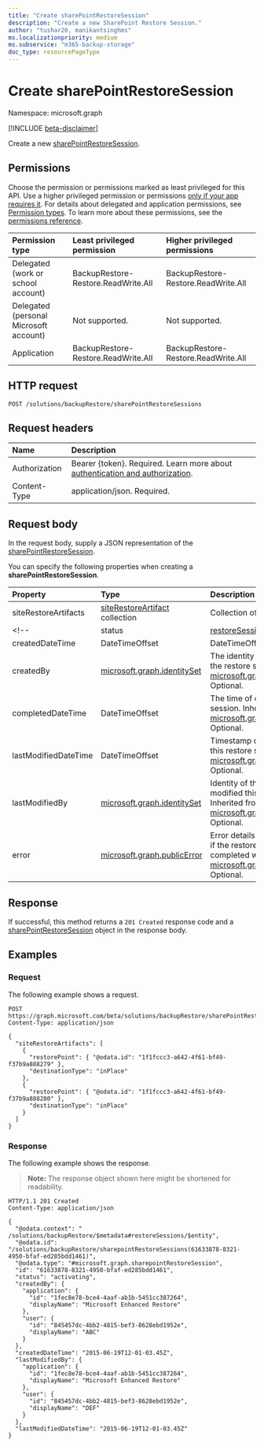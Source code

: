 ```yaml
---
title: "Create sharePointRestoreSession"
description: "Create a new SharePoint Restore Session."
author: "tushar20, manikantsinghms"
ms.localizationpriority: medium
ms.subservice: "m365-backup-storage"
doc_type: resourcePageType
---
```


# Create sharePointRestoreSession

Namespace: microsoft.graph

[!INCLUDE [beta-disclaimer](../../includes/beta-disclaimer.md)]

Create a new [sharePointRestoreSession](../resources/sharepointrestoresession.md).

## Permissions

Choose the permission or permissions marked as least privileged for this API. Use a higher privileged permission or permissions [only if your app requires it](/graph/permissions-overview#best-practices-for-using-microsoft-graph-permissions). For details about delegated and application permissions, see [Permission types](/graph/permissions-overview#permission-types). To learn more about these permissions, see the [permissions reference](/graph/permissions-reference).

<!-- {
  "blockType": "permissions",
  "name": "sharepointrestoresession-create-permissions"
}
-->
<!-- [!INCLUDE [permissions-table](../includes/permissions/sharepointrestoresession-create-permissions.md)] -->

|Permission type|Least privileged permission|Higher privileged permissions|
|:---|:---|:---|
|Delegated (work or school account)|BackupRestore-Restore.ReadWrite.All|BackupRestore-Restore.ReadWrite.All|
|Delegated (personal Microsoft account)|Not supported.|Not supported.|
|Application|BackupRestore-Restore.ReadWrite.All|BackupRestore-Restore.ReadWrite.All|

## HTTP request

<!-- {
  "blockType": "ignored"
}
-->
``` http
POST /solutions/backupRestore/sharePointRestoreSessions
```

## Request headers

|Name|Description|
|:---|:---|
|Authorization|Bearer {token}. Required. Learn more about [authentication and authorization](/graph/auth/auth-concepts).|
|Content-Type|application/json. Required.|

## Request body

In the request body, supply a JSON representation of the [sharePointRestoreSession](../resources/sharepointrestoresession.md).

You can specify the following properties when creating a **sharePointRestoreSession**.

|Property|Type|Description|
 |:---|:---|:---|
 |siteRestoreArtifacts|[siteRestoreArtifact](../resources/siterestoreartifact.md) collection|Collection of [siteRestoreArtifact](../resources/siterestoreartifact.md)|
<!--|status|[restoreSessionStatus](../resources/sharepointrestoresession.md#restoresessionstatus-values)|Status of the restore session. It is an aggregated status of restore artifacts.The possible values are: `draft`, `activating`, `active`, `completedWithError`, `completed`, `unknownFutureValue`, `failed`. Note that you must use the `Prefer: include-unknown-enum-members` request header to get the following value(s) in this [evolvable enum](/graph/best-practices-concept#handling-future-members-in-evolvable-enumerations): `failed`.|
|createdDateTime|DateTimeOffset|DateTimeOffset|The time of completion of the restore session. Inherited from [microsoft.graph.restoreSessionBase](../resources/restoresessionbase.md). Optional.|
|createdBy|[microsoft.graph.identitySet](../resources/identityset.md)|The identity of person who created the restore session. Inherited from [microsoft.graph.restoreSessionBase](../resources/restoresessionbase.md). Optional.|
|completedDateTime|DateTimeOffset|The time of creation of the restore session. Inherited from [microsoft.graph.restoreSessionBase](../resources/restoresessionbase.md). Optional.|
|lastModifiedDateTime|DateTimeOffset|Timestamp of last modification of this restore session. Inherited from [microsoft.graph.restoreSessionBase](../resources/restoresessionbase.md). Optional.|
|lastModifiedBy|[microsoft.graph.identitySet](../resources/identityset.md)|Identity of the person who last modified this restore session. Inherited from [microsoft.graph.restoreSessionBase](../resources/restoresessionbase.md). Optional.|
|error|[microsoft.graph.publicError](../resources/publicerror.md)|Error details will be populated here, if the restore session fails or completed with error. Inherited from [microsoft.graph.restoreSessionBase](../resources/restoresessionbase.md). Optional.| -->



## Response

If successful, this method returns a `201 Created` response code and a [sharePointRestoreSession](../resources/sharepointrestoresession.md) object in the response body.

## Examples

### Request

The following example shows a request.
<!-- {
  "blockType": "request",
  "name": "sharepointrestoresession_create"
}
-->
``` http
POST https://graph.microsoft.com/beta/solutions/backupRestore/sharePointRestoreSessions
Content-Type: application/json

{
  "siteRestoreArtifacts": [
    {
      "restorePoint": { "@odata.id": "1f1fccc3-a642-4f61-bf49-f37b9a888279" },
      "destinationType": "inPlace"
    },
    {
      "restorePoint": { "@odata.id": "1f1fccc3-a642-4f61-bf49-f37b9a888280" },
      "destinationType": "inPlace"
    }
  ]
}
```


### Response

The following example shows the response.
>**Note:** The response object shown here might be shortened for readability.
<!-- {
  "blockType": "response",
  "truncated": true,
  "@odata.type": "microsoft.graph.sharePointRestoreSession"
}
-->
``` http
HTTP/1.1 201 Created
Content-Type: application/json

{
  "@odata.context": " /solutions/backupRestore/$metadata#restoreSessions/$entity",
  "@odata.id": "/solutions/backupRestore/sharepointRestoreSessions(61633878-8321-4950-bfaf-ed285bdd1461)",
  "@odata.type": "#microsoft.graph.sharepointRestoreSession",
  "id": "61633878-8321-4950-bfaf-ed285bdd1461",
  "status": "activating",
  "createdBy": {
    "application": {
      "id": "1fec8e78-bce4-4aaf-ab1b-5451cc387264",
      "displayName": "Microsoft Enhanced Restore"
    },
    "user": {
      "id": "845457dc-4bb2-4815-bef3-8628ebd1952e",
      "displayName": "ABC"
    }
  },
  "createdDateTime": "2015-06-19T12-01-03.45Z",
  "lastModifiedBy": {
    "application": {
      "id": "1fec8e78-bce4-4aaf-ab1b-5451cc387264",
      "displayName": "Microsoft Enhanced Restore"
    },
    "user": {
      "id": "845457dc-4bb2-4815-bef3-8628ebd1952e",
      "displayName": "DEF"
    }
  },
  "lastModifiedDateTime": "2015-06-19T12-01-03.45Z"
}
```

